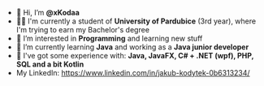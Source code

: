 - 👋 Hi, I’m **@xKodaa**
- 👨‍🎓 I'm currently a student of **University of Pardubice** (3rd year), where I'm trying to earn my Bachelor's degree
- 👀 I’m interested in **Programming** and learning new stuff
- 🌱 I’m currently learning **Java** and working as a **Java junior developer**
- 🦾 I've got some experience with: **Java, JavaFX, C# + .NET (wpf), PHP, SQL and a bit Kotlin**
- My LinkedIn: https://www.linkedin.com/in/jakub-kodytek-0b6313234/
